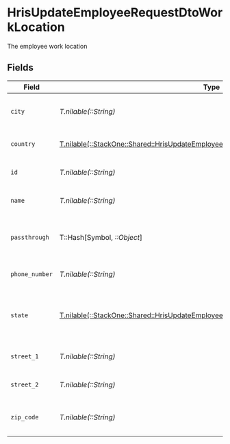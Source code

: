 # HrisUpdateEmployeeRequestDtoWorkLocation

The employee work location


## Fields

| Field                                                                                                                                                                  | Type                                                                                                                                                                   | Required                                                                                                                                                               | Description                                                                                                                                                            | Example                                                                                                                                                                |
| ---------------------------------------------------------------------------------------------------------------------------------------------------------------------- | ---------------------------------------------------------------------------------------------------------------------------------------------------------------------- | ---------------------------------------------------------------------------------------------------------------------------------------------------------------------- | ---------------------------------------------------------------------------------------------------------------------------------------------------------------------- | ---------------------------------------------------------------------------------------------------------------------------------------------------------------------- |
| `city`                                                                                                                                                                 | *T.nilable(::String)*                                                                                                                                                  | :heavy_minus_sign:                                                                                                                                                     | The city where the location is situated                                                                                                                                | Grantham                                                                                                                                                               |
| `country`                                                                                                                                                              | [T.nilable(::StackOne::Shared::HrisUpdateEmployeeRequestDtoSchemasWorkLocationCountry)](../../models/shared/hrisupdateemployeerequestdtoschemasworklocationcountry.md) | :heavy_minus_sign:                                                                                                                                                     | The country code                                                                                                                                                       |                                                                                                                                                                        |
| `id`                                                                                                                                                                   | *T.nilable(::String)*                                                                                                                                                  | :heavy_minus_sign:                                                                                                                                                     | Unique identifier                                                                                                                                                      | 8187e5da-dc77-475e-9949-af0f1fa4e4e3                                                                                                                                   |
| `name`                                                                                                                                                                 | *T.nilable(::String)*                                                                                                                                                  | :heavy_minus_sign:                                                                                                                                                     | The name of the location                                                                                                                                               | Woolsthorpe Manor                                                                                                                                                      |
| `passthrough`                                                                                                                                                          | T::Hash[Symbol, *::Object*]                                                                                                                                            | :heavy_minus_sign:                                                                                                                                                     | Value to pass through to the provider                                                                                                                                  | {<br/>"other_known_names": "John Doe"<br/>}                                                                                                                            |
| `phone_number`                                                                                                                                                         | *T.nilable(::String)*                                                                                                                                                  | :heavy_minus_sign:                                                                                                                                                     | The phone number of the location                                                                                                                                       | +44 1476 860 364                                                                                                                                                       |
| `state`                                                                                                                                                                | [T.nilable(::StackOne::Shared::HrisUpdateEmployeeRequestDtoSchemasState)](../../models/shared/hrisupdateemployeerequestdtoschemasstate.md)                             | :heavy_minus_sign:                                                                                                                                                     | The ISO3166-2 sub division where the location is situated                                                                                                              | GB-LIN                                                                                                                                                                 |
| `street_1`                                                                                                                                                             | *T.nilable(::String)*                                                                                                                                                  | :heavy_minus_sign:                                                                                                                                                     | The first line of the address                                                                                                                                          | Water Lane                                                                                                                                                             |
| `street_2`                                                                                                                                                             | *T.nilable(::String)*                                                                                                                                                  | :heavy_minus_sign:                                                                                                                                                     | The second line of the address                                                                                                                                         | Woolsthorpe by Colsterworth                                                                                                                                            |
| `zip_code`                                                                                                                                                             | *T.nilable(::String)*                                                                                                                                                  | :heavy_minus_sign:                                                                                                                                                     | The ZIP code/Postal code of the location                                                                                                                               | NG33 5NR                                                                                                                                                               |